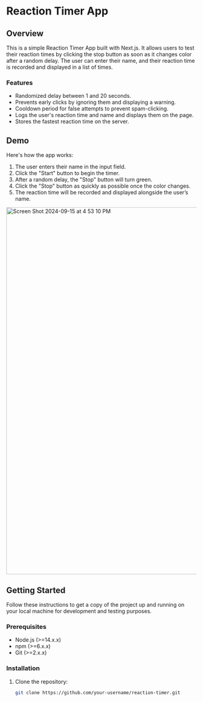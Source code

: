 # Reaction Timer App

## Overview

This is a simple Reaction Timer App built with Next.js. It allows users to test their reaction times by clicking the stop button as soon as it changes color after a random delay. The user can enter their name, and their reaction time is recorded and displayed in a list of times.

### Features
- Randomized delay between 1 and 20 seconds.
- Prevents early clicks by ignoring them and displaying a warning.
- Cooldown period for false attempts to prevent spam-clicking.
- Logs the user's reaction time and name and displays them on the page.
- Stores the fastest reaction time on the server.

## Demo

Here's how the app works:
1. The user enters their name in the input field.
2. Click the "Start" button to begin the timer.
3. After a random delay, the "Stop" button will turn green.
4. Click the "Stop" button as quickly as possible once the color changes.
5. The reaction time will be recorded and displayed alongside the user’s name.
<img width="973" alt="Screen Shot 2024-09-15 at 4 53 10 PM" src="https://github.com/user-attachments/assets/44d60fa2-3e23-431f-b2b6-4018f30e06f2">

## Getting Started

Follow these instructions to get a copy of the project up and running on your local machine for development and testing purposes.

### Prerequisites

- Node.js (>=14.x.x)
- npm (>=6.x.x)
- Git (>=2.x.x)

### Installation

1. Clone the repository:

   ```bash
   git clone https://github.com/your-username/reaction-timer.git

